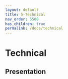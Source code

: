 ```yaml
---
layout: default
title: 5-Technical
nav_order: 5500
has_children: true
permalink: /docs/technical
---
```


# Technical

## Presentation
